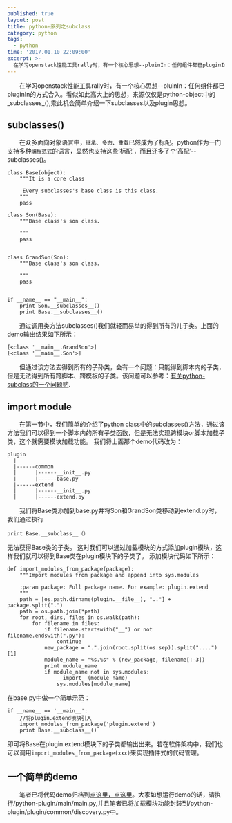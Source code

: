 ```yaml
---
published: true
layout: post
title: python-系列之subclass
category: python
tags:
  - python
time: '2017.01.10 22:09:00'
excerpt: >-
  在学习openstack性能工具rally时，有一个核心思想--pluinIn：任何组件都已pluginIn的方式合入。看似如此高大上的思想，来源仅仅是python-object中的__subclass__(),乘此机会简单介绍一下subclass以及plugin思想。
---
```

&emsp;&emsp;在学习openstack性能工具rally时，有一个核心思想--pluinIn：任何组件都已pluginIn的方式合入。看似如此高大上的思想，来源仅仅是python-object中的_subclasses_(),乘此机会简单介绍一下subclasses以及plugin思想。

<!--more-->

## subclasses()
&emsp;&emsp;在众多面向对象语言中，`继承`、`多态`、`重载`已然成为了标配。python作为一门支持多种`编程范式`的语言，显然也支持这些‘标配’，而且还多了个‘高配’--subclasses()。
```
class Base(object):
    """It is a core class

     Every subclasses's base class is this class.
    """
    pass

class Son(Base):
    """Base class's son class.

    """
    pass


class GrandSon(Son):
    """Base class's son class.

    """
    pass


if __name__ == "__main__":
    print Son.__subclasses__()
    print Base.__subclasses__()
```
&emsp;&emsp;通过调用类方法subclasses()我们就轻而易举的得到所有的儿子类。上面的demo输出结果如下所示：
```
[<class '__main__.GrandSon'>]
[<class '__main__.Son'>]
```
&emsp;&emsp;但通过该方法去得到所有的子孙类，会有一个问题：只能得到脚本内的子类，但是无法得到所有跨脚本、跨模板的子类。该问题可以参考：[有关python-subclass的一个问题贴](http://stackoverflow.com/questions/3862310/how-can-i-find-all-subclasses-of-a-class-given-its-name).
## import module
&emsp;&emsp;在第一节中，我们简单的介绍了python class中的subclasses()方法，通过该方法我们可以得到一个脚本内的所有子类函数，但是无法实现跨模块or脚本加载子类，这个就需要模块加载功能。
我们将上面那个demo代码改为：
```
plugin
  |
  |------common
  |      |------__init__.py
  |      |------base.py
  |------extend
  |      |------__init__.py
  |      |------extend.py
```
&emsp;&emsp;我们将Base类添加到base.py并将Son和GrandSon类移动到extend.py时，我们通过执行
```
print Base.__subclass__（）
```
无法获得Base类的子类。
这时我们可以通过加载模块的方式添加plugin模块，这样我们就可以得到Base类在plugin模块下的子类了。
添加模块代码如下所示：
```
def import_modules_from_package(package):
    """Import modules from package and append into sys.modules

    :param package: Full package name. For example: plugin.extend
    """
    path = [os.path.dirname(plugin.__file__), ".."] + package.split(".")
    path = os.path.join(*path)
    for root, dirs, files in os.walk(path):
        for filename in files:
            if filename.startswith("__") or not filename.endswith(".py"):
                continue
            new_package = ".".join(root.split(os.sep)).split("....")[1]
            module_name = "%s.%s" % (new_package, filename[:-3])
            print module_name
            if module_name not in sys.modules:
                __import__(module_name)
                sys.modules[module_name]
```
在base.py中做一个简单示范：
```
if __name__ == '__main__':
    //将plugin.extend模块引入
    import_modules_from_package('plugin.extend')
    print Base.__subclass__()
```
即可将Base在plugin.extend模块下的子类都输出出来。若在软件架构中，我们也可以调用`import_modules_from_package(xxx)`来实现插件式的代码管理。
## 一个简单的demo
&emsp;&emsp;笔者已将代码demo归档到[点这里，点这里](https://github.com/shihai1991/python-plugin)。大家如想运行demo的话，请执行/python-plugin/main/main.py,并且笔者已将加载模块功能封装到/python-plugin/plugin/common/discovery.py中。
